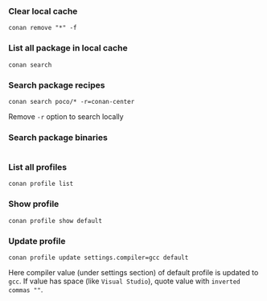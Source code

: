 ### Clear local cache
```
conan remove "*" -f
```

### List all package in local cache
```
conan search
```

### Search package recipes
```
conan search poco/* -r=conan-center
```
Remove `-r` option to search locally

### Search package binaries
```

```

### List all profiles
```
conan profile list
```

### Show profile
```
conan profile show default
```

### Update profile
```
conan profile update settings.compiler=gcc default
```
Here compiler value (under settings section) of default profile is updated to `gcc`. If value has space (like `Visual Studio`), quote value with `inverted commas ""`. 
